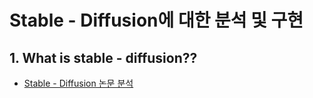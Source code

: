 # Stable - Diffusion에 대한 분석 및 구현



## 1. What is stable - diffusion??

- [Stable - Diffusion 논문 분석](https://github.com/wjsrlahrlco1998/TIL/blob/master/Stable_Diffusion/Stable_diffusion_paper_analysis.md)